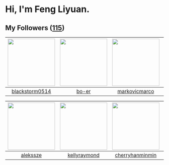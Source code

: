 # Hi, I'm Feng Liyuan.

## My Followers ([115](https://github.com/SunRunAway?tab=followers))

| <img src="https://avatars.githubusercontent.com/u/74522790?v=4" width="150" height="150" /> | <img src="https://avatars.githubusercontent.com/u/49479987?v=4" width="150" height="150" /> | <img src="https://avatars.githubusercontent.com/u/52882128?v=4" width="150" height="150" /> | <img src="https://avatars.githubusercontent.com/u/55898975?v=4" width="150" height="150" /> |
| :-----------------------------------------------------------------------------------------: | :-----------------------------------------------------------------------------------------: | :-----------------------------------------------------------------------------------------: | :-----------------------------------------------------------------------------------------: |
|                     [blackstorm0514](https://github.com/blackstorm0514)                     |                              [bo-er](https://github.com/bo-er)                              |                      [markovicmarco](https://github.com/markovicmarco)                      |                             [mitghi](https://github.com/mitghi)                             |

| <img src="https://avatars.githubusercontent.com/u/65283311?v=4" width="150" height="150" /> | <img src="https://avatars.githubusercontent.com/u/58126365?v=4" width="150" height="150" /> | <img src="https://avatars.githubusercontent.com/u/83270523?v=4" width="150" height="150" /> | <img src="https://avatars.githubusercontent.com/u/57785890?v=4" width="150" height="150" /> |
| :-----------------------------------------------------------------------------------------: | :-----------------------------------------------------------------------------------------: | :-----------------------------------------------------------------------------------------: | :-----------------------------------------------------------------------------------------: |
|                           [alekssze](https://github.com/alekssze)                           |                       [kellyraymond](https://github.com/kellyraymond)                       |                    [cherryhanminmin](https://github.com/cherryhanminmin)                    |                            [toum120](https://github.com/toum120)                            |
